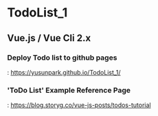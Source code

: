 # TodoList_1

## Vue.js / Vue Cli 2.x

### Deploy Todo list to github pages  
: https://yusunpark.github.io/TodoList_1/

### 'ToDo List' Example Reference Page  
: https://blog.storyg.co/vue-js-posts/todos-tutorial
